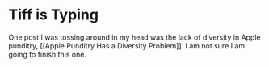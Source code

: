 # Tiff is Typing

One post I was tossing around in my head was the lack of diversity in Apple punditry, [[Apple Punditry Has a Diversity Problem]]. I am not sure I am going to finish this one.